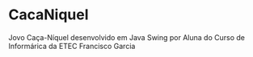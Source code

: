 # CacaNiquel
####
 Jovo Caça-Níquel desenvolvido em Java Swing por Aluna do Curso de Informárica da ETEC Francisco Garcia
